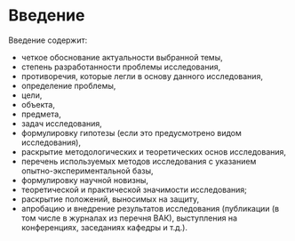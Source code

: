 # Введение

Введение содержит:

* четкое обоснование актуальности выбранной темы,
* степень разработанности проблемы исследования,
* противоречия, которые легли в основу данного исследования,
* определение проблемы,
* цели,
* объекта,
* предмета,
* задач исследования,
* формулировку гипотезы (если это предусмотрено видом исследования),
* раскрытие методологических и теоретических основ исследования,
* перечень используемых методов исследования с указанием опытно-экспериментальной базы,
* формулировку научной новизны,
* теоретической и практической значимости исследования;
* раскрытие положений, выносимых на защиту,
* апробацию и внедрение результатов исследования (публикации (в том числе в журналах из перечня ВАК), выступления на конференциях, заседаниях кафедры и т.д.).